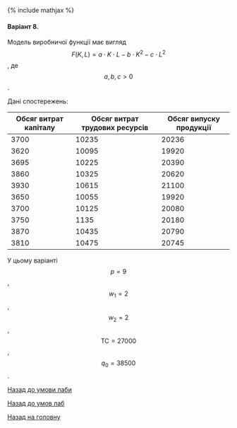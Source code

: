 {% include mathjax %}

#### Варіант 8.

Модель виробничої функції має вигляд $$F(K, L) = a \cdot K \cdot L - b \cdot K^2 - c \cdot L^2$$, де $$a, b, c > 0$$.

Дані спостережень:

Обсяг витрат капіталу | Обсяг витрат трудових ресурсів | Обсяг випуску продукції
--------------------- | ------------------------------ | -----------------------
3700 | 10235 | 20236
3620 | 10095 | 19920
3695 | 10225 | 20390
3860 | 10325 | 20620
3930 | 10615 | 21100
3650 | 10055 | 19920
3700 | 10125 | 20080
3750 | 1135 | 20180
3870 | 10435 | 20790
3810 | 10475 | 20745

У цьому варіанті $$p = 9$$, $$w_1 = 2$$, $$w_2 = 2$$, $$\text{TC} = 27000$$, $$q_0 = 38500$$.

[Назад до умови лаби](README.md)

[Назад до умов лаб](../README.md)

[Назад на головну](../../../README.md)
